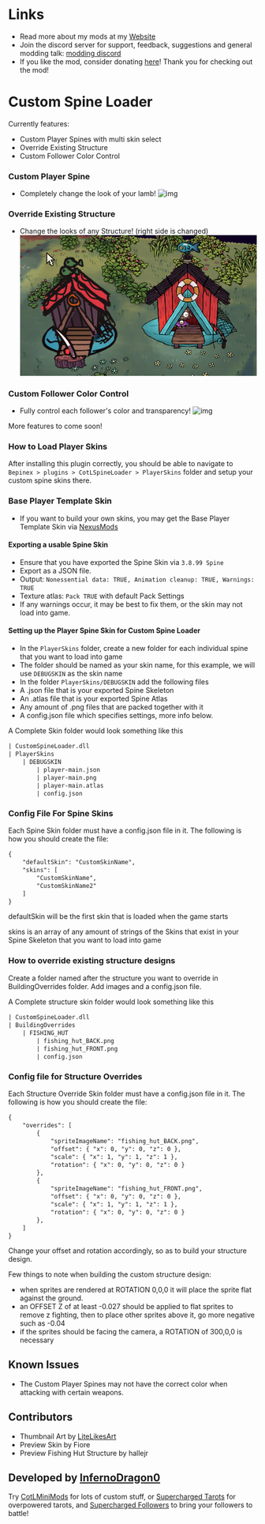 # Links
- Read more about my mods at my [Website](https://cotlminimod.infernodragon.net/)
- Join the discord server for support, feedback, suggestions and general modding talk: [modding discord](https://discord.gg/MUjww9ndx2)
- If you like the mod, consider donating [here](https://ko-fi.com/infernodragon0)! Thank you for checking out the mod!

# Custom Spine Loader
Currently features:
- Custom Player Spines with multi skin select
- Override Existing Structure
- Custom Follower Color Control

### Custom Player Spine
- Completely change the look of your lamb!
![img](https://staticdelivery.nexusmods.com/mods/4736/images/49/49-1753503373-1249445029.png)

### Override Existing Structure
- Change the looks of any Structure! (right side is changed)
![img](https://raw.githubusercontent.com/InfernoDragon0/COTL-CustomSpineLoader/refs/heads/master/image.png)

### Custom Follower Color Control
- Fully control each follower's color and transparency!
![img](https://staticdelivery.nexusmods.com/mods/4736/images/49/49-1754472602-386733900.png)

More features to come soon!

### How to Load Player Skins
After installing this plugin correctly, you should be able to navigate to ```Bepinex > plugins > CotLSpineLoader > PlayerSkins``` folder and setup your custom spine skins there.

### Base Player Template Skin
- If you want to build your own skins, you may get the Base Player Template Skin via [NexusMods](https://www.nexusmods.com/cultofthelamb/mods/49?tab=files)

#### Exporting a usable Spine Skin
- Ensure that you have exported the Spine Skin via ```3.8.99 Spine```
- Export as a JSON file.
- Output: ```Nonessential data: TRUE, Animation cleanup: TRUE, Warnings: TRUE```
- Texture atlas: ```Pack TRUE``` with default Pack Settings
- If any warnings occur, it may be best to fix them, or the skin may not load into game.

#### Setting up the Player Spine Skin for Custom Spine Loader
- In the ```PlayerSkins``` folder, create a new folder for each individual spine that you want to load into game
- The folder should be named as your skin name, for this example, we will use ```DEBUGSKIN``` as the skin name
- In the folder ```PlayerSkins/DEBUGSKIN``` add the following files
- A .json file that is your exported Spine Skeleton
- An .atlas file that is your exported Spine Atlas
- Any amount of .png files that are packed together with it
- A config.json file which specifies settings, more info below.

A Complete Skin folder would look something like this
```
| CustomSpineLoader.dll
| PlayerSkins
    | DEBUGSKIN
        | player-main.json
        | player-main.png
        | player-main.atlas
        | config.json
```

### Config File For Spine Skins
Each Spine Skin folder must have a config.json file in it. The following is how you should create the file:
``` 
{   
    "defaultSkin": "CustomSkinName",
    "skins": [
        "CustomSkinName",
        "CustomSkinName2" 
    ]
}
```
defaultSkin will be the first skin that is loaded when the game starts

skins is an array of any amount of strings of the Skins that exist in your Spine Skeleton that you want to load into game

### How to override existing structure designs
Create a folder named after the structure you want to override in BuildingOverrides folder. Add images and a config.json file.

A Complete structure skin folder would look something like this
```
| CustomSpineLoader.dll
| BuildingOverrides
    | FISHING_HUT
        | fishing_hut_BACK.png
        | fishing_hut_FRONT.png
        | config.json
```

### Config file for Structure Overrides
Each Structure Override Skin folder must have a config.json file in it. The following is how you should create the file:
``` 
{
    "overrides": [
        {
            "spriteImageName": "fishing_hut_BACK.png",
            "offset": { "x": 0, "y": 0, "z": 0 },
            "scale": { "x": 1, "y": 1, "z": 1 },
            "rotation": { "x": 0, "y": 0, "z": 0 }
        },
        {
            "spriteImageName": "fishing_hut_FRONT.png",
            "offset": { "x": 0, "y": 0, "z": 0 },
            "scale": { "x": 1, "y": 1, "z": 1 },
            "rotation": { "x": 0, "y": 0, "z": 0 }
        },
    ]
}
```

Change your offset and rotation accordingly, so as to build your structure design.

Few things to note when building the custom structure design:
- when sprites are rendered at ROTATION 0,0,0 it will place the sprite flat against the ground.
- an OFFSET Z of at least -0.027 should be applied to flat sprites to remove z fighting, then to place other sprites above it, go more negative such as -0.04
- if the sprites should be facing the camera, a ROTATION of 300,0,0 is necessary

## Known Issues
- The Custom Player Spines may not have the correct color when attacking with certain weapons.

## Contributors
- Thumbnail Art by [LiteLikesArt](https://x.com/LiteLikesArt)
- Preview Skin by Fiore
- Preview Fishing Hut Structure by hallejr

## Developed by [InfernoDragon0](https://github.com/InfernoDragon0)

Try [CotLMiniMods](https://cult-of-the-lamb.thunderstore.io/package/InfernoDragon0/CotLMiniMods/) for lots of custom stuff, or [Supercharged Tarots](https://thunderstore.io/c/cult-of-the-lamb/p/InfernoDragon0/Supercharged_Tarots/) for overpowered tarots, and [Supercharged Followers](https://thunderstore.io/c/cult-of-the-lamb/p/InfernoDragon0/SuperchargedFollowers/) to bring your followers to battle!